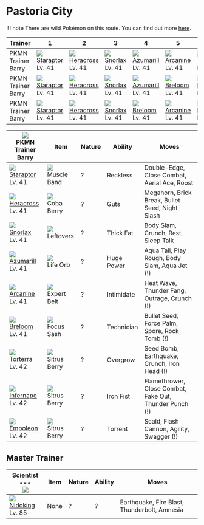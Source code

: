 # Pastoria City

!!! note
    There are wild Pokémon on this route. You can find out more [here](../../wild_pokemon/pastoria_city/).


Trainer            | 1                                   | 2                                   | 3                                   | 4                                   | 5                                   | 6
---                | ---                                 | ---                                 | ---                                 | ---                                 | ---                                 | ---
PKMN Trainer Barry | ![][398]<br> [Staraptor]<br> Lv. 41 | ![][214]<br> [Heracross]<br> Lv. 41 | ![][143]<br> [Snorlax]<br> Lv. 41   | ![][184]<br> [Azumarill]<br> Lv. 41 | ![][059]<br> [Arcanine]<br> Lv. 41  | ![][389]<br> [Torterra]<br> Lv. 42
PKMN Trainer Barry | ![][398]<br> [Staraptor]<br> Lv. 41 | ![][214]<br> [Heracross]<br> Lv. 41 | ![][143]<br> [Snorlax]<br> Lv. 41   | ![][184]<br> [Azumarill]<br> Lv. 41 | ![][286]<br> [Breloom]<br> Lv. 41   | ![][392]<br> [Infernape]<br> Lv. 42
PKMN Trainer Barry | ![][398]<br> [Staraptor]<br> Lv. 41 | ![][214]<br> [Heracross]<br> Lv. 41 | ![][143]<br> [Snorlax]<br> Lv. 41   | ![][286]<br> [Breloom]<br> Lv. 41   | ![][059]<br> [Arcanine]<br> Lv. 41  | ![][395]<br> [Empoleon]<br> Lv. 42

![][barry]<br>PKMN Trainer Barry    | Item                               | Nature | Ability    | Moves
---                                 | ---                                | --- | ---        | ---
![][398]<br> [Staraptor]<br> Lv. 41 | ![][muscle-band]<br> Muscle Band   | ? | Reckless   | Double-Edge, Close Combat, Aerial Ace, Roost
![][214]<br> [Heracross]<br> Lv. 41 | ![][coba-berry]<br> Coba Berry     | ? | Guts       | Megahorn, Brick Break, Bullet Seed, Night Slash
![][143]<br> [Snorlax]<br> Lv. 41   | ![][leftovers]<br> Leftovers       | ? | Thick Fat  | Body Slam, Crunch, Rest, Sleep Talk
![][184]<br> [Azumarill]<br> Lv. 41 | ![][life-orb]<br> Life Orb         | ? | Huge Power | Aqua Tail, Play Rough, Body Slam, Aqua Jet          (!)
![][059]<br> [Arcanine]<br> Lv. 41  | ![][expert-belt]<br> Expert Belt   | ? | Intimidate | Heat Wave, Thunder Fang, Outrage, Crunch            (!)
![][286]<br> [Breloom]<br> Lv. 41   | ![][focus-sash]<br> Focus Sash     | ? | Technician | Bullet Seed, Force Palm, Spore, Rock Tomb           (!)
![][389]<br> [Torterra]<br> Lv. 42  | ![][sitrus-berry]<br> Sitrus Berry | ? | Overgrow   | Seed Bomb, Earthquake, Crunch, Iron Head            (!)
![][392]<br> [Infernape]<br> Lv. 42 | ![][sitrus-berry]<br> Sitrus Berry | ? | Iron Fist  | Flamethrower, Close Combat, Fake Out, Thunder Punch (!)
![][395]<br> [Empoleon]<br> Lv. 42  | ![][sitrus-berry]<br> Sitrus Berry | ? | Torrent    | Scald, Flash Cannon, Agility, Swagger               (!)

## Master Trainer

Scientist ---<br>![][scientist]   | Item | Nature | Ability  | Moves
---                               | ---  |    --- | ---      | ---
![][034]<br>[Nidoking]<br>Lv. 85  | None |      ? | ?        | Earthquake, Fire Blast, Thunderbolt, Amnesia

[Nidoking]: ../../pokemon_changes/034/
[Arcanine]: ../../pokemon_changes/059/
[Snorlax]: ../../pokemon_changes/143/
[Azumarill]: ../../pokemon_changes/184/
[Heracross]: ../../pokemon_changes/214/
[Breloom]: ../../pokemon_changes/286/
[Torterra]: ../../pokemon_changes/389/
[Infernape]: ../../pokemon_changes/392/
[Empoleon]: ../../pokemon_changes/395/
[Staraptor]: ../../pokemon_changes/398/
[coba-berry]: ../img/items/coba-berry.png
[expert-belt]: ../img/items/expert-belt.png
[focus-sash]: ../img/items/focus-sash.png
[leftovers]: ../img/items/leftovers.png
[life-orb]: ../img/items/life-orb.png
[muscle-band]: ../img/items/muscle-band.png
[sitrus-berry]: ../img/items/sitrus-berry.png
[034]: ../img/pokemon/034.png
[059]: ../img/pokemon/059.png
[143]: ../img/pokemon/143.png
[184]: ../img/pokemon/184.png
[214]: ../img/pokemon/214.png
[286]: ../img/pokemon/286.png
[389]: ../img/pokemon/389.png
[392]: ../img/pokemon/392.png
[395]: ../img/pokemon/395.png
[398]: ../img/pokemon/398.png
[barry]: ../img/trainer/barry.png
[scientist]: ../img/trainer/scientist.png
